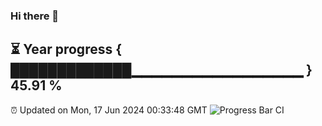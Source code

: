### Hi there 👋
⏳ Year progress { █████████████▁▁▁▁▁▁▁▁▁▁▁▁▁▁▁▁▁ } 45.91 %
---
⏰ Updated on Mon, 17 Jun 2024 00:33:48 GMT
![Progress Bar CI](https://github.com/Moyi321/Moyi321/workflows/Progress%20Bar%20CI/badge.svg)
